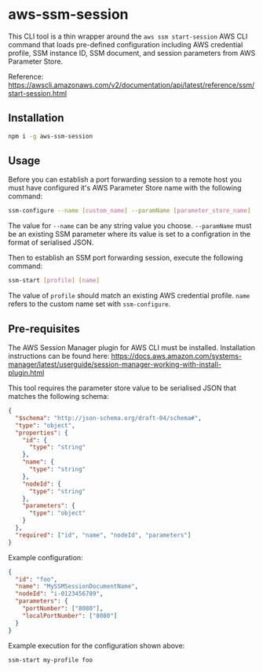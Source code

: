 # aws-ssm-session

This CLI tool is a thin wrapper around the `aws ssm start-session` AWS CLI command that loads pre-defined configuration including AWS credential profile, SSM instance ID, SSM document, and session parameters from AWS Parameter Store.

Reference: https://awscli.amazonaws.com/v2/documentation/api/latest/reference/ssm/start-session.html

## Installation

```sh
npm i -g aws-ssm-session
```

## Usage

Before you can establish a port forwarding session to a remote host you must have configured it's AWS Parameter Store name with the following command:

```sh
ssm-configure --name [custom_name] --paramName [parameter_store_name]
```

The value for `--name` can be any string value you choose. `--paramName` must be an existing SSM parameter where its value is set to a configration in the format of serialised JSON.

Then to establish an SSM port forwarding session, execute the following command:

```sh
ssm-start [profile] [name]
```

The value of `profile` should match an existing AWS credential profile. `name` refers to the custom name set with `ssm-configure`.

## Pre-requisites

The AWS Session Manager plugin for AWS CLI must be installed. Installation instructions can be found here: https://docs.aws.amazon.com/systems-manager/latest/userguide/session-manager-working-with-install-plugin.html

This tool requires the parameter store value to be serialised JSON that matches the following schema:

```json
{
  "$schema": "http://json-schema.org/draft-04/schema#",
  "type": "object",
  "properties": {
    "id": {
      "type": "string"
    },
    "name": {
      "type": "string"
    },
    "nodeId": {
      "type": "string"
    },
    "parameters": {
      "type": "object"
    }
  },
  "required": ["id", "name", "nodeId", "parameters"]
}
```

Example configuration:

```json
{
  "id": "foo",
  "name": "MySSMSessionDocumentName",
  "nodeId": "i-0123456789",
  "parameters": {
    "portNumber": ["8080"],
    "localPortNumber": ["8080"]
  }
}
```

Example execution for the configuration shown above:

```sh
ssm-start my-profile foo
```

